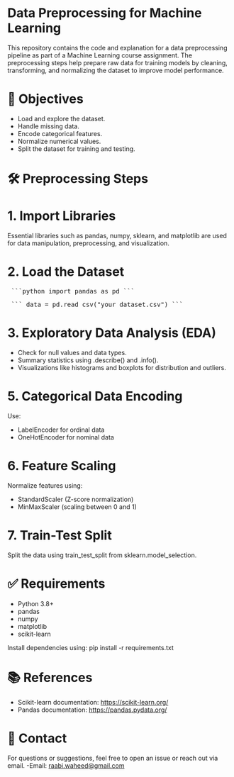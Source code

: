 # Data Preprocessing for Machine Learning 
This repository contains the code and explanation for a data preprocessing pipeline as part of a Machine Learning course assignment. The preprocessing steps help prepare raw data for training models by cleaning, transforming, and normalizing the dataset to improve model performance.
# 📌 Objectives
- Load and explore the dataset.
- Handle missing data.
- Encode categorical features.
- Normalize numerical values.
- Split the dataset for training and testing.

# 🛠️ Preprocessing Steps
# 1. Import Libraries
Essential libraries such as pandas, numpy, sklearn, and matplotlib are used for data manipulation, preprocessing, and visualization.
# 2. Load the Dataset
<pre> ```python import pandas as pd ``` </pre>
<pre> ``` data = pd.read_csv("your_dataset.csv") ``` </pre>

# 3. Exploratory Data Analysis (EDA)
- Check for null values and data types.
- Summary statistics using .describe() and .info().
- Visualizations like histograms and boxplots for distribution and outliers.

# 5. Categorical Data Encoding
Use:
- LabelEncoder for ordinal data
- OneHotEncoder for nominal data

# 6. Feature Scaling
Normalize features using:
- StandardScaler (Z-score normalization)
- MinMaxScaler (scaling between 0 and 1)

# 7. Train-Test Split
Split the data using train_test_split from sklearn.model_selection.

# ✅ Requirements
- Python 3.8+
- pandas
- numpy
- matplotlib
- scikit-learn

Install dependencies using:
pip install -r requirements.txt

# 📚 References
- Scikit-learn documentation: https://scikit-learn.org/
- Pandas documentation: https://pandas.pydata.org/

# 📩 Contact
For questions or suggestions, feel free to open an issue or reach out via email.
-Email: raabi.waheed@gmail.com
